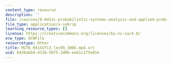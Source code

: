 ```yaml
---
content_type: resource
description: ''
file: /courses/6-041sc-probabilistic-systems-analysis-and-applied-probability-fall-2013/6420abb4d1365b752d66eeb1c1f5e81e_MIT6_041SCF13_lec05_300k.mp4.srt
file_type: application/x-subrip
learning_resource_types: []
license: https://creativecommons.org/licenses/by-nc-sa/4.0/
ocw_type: OCWFile
resourcetype: Other
title: MIT6_041SCF13_lec05_300k.mp4.srt
uid: 6420abb4-d136-5b75-2d66-eeb1c1f5e81e
---
```

